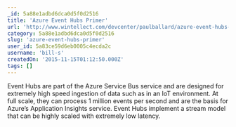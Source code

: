 ```yaml
---
_id: 5a88e1adbd6dca0d5f0d2516
title: 'Azure Event Hubs Primer'
url: 'http://www.wintellect.com/devcenter/paulballard/azure-event-hubs-primer'
category: 5a88e1adbd6dca0d5f0d2516
slug: 'azure-event-hubs-primer'
user_id: 5a83ce59d6eb0005c4ecda2c
username: 'bill-s'
createdOn: '2015-11-15T01:12:50.000Z'
tags: []
---
```


Event Hubs are part of the Azure Service Bus service and are designed for extremely high speed ingestion of data such as in an IoT environment.  At full scale, they can process 1 million events per second and are the basis for Azure’s Application Insights service.  Event Hubs implement a stream model that can be highly scaled with extremely low latency.
